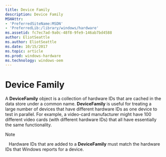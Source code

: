 ```yaml
---
title: Device Family
description: Device Family
MSHAttr:
- 'PreferredSiteName:MSDN'
- 'PreferredLib:/library/windows/hardware'
ms.assetid: fc7ec7ad-9a0c-48f8-9fe9-146ab7bd4588
author: EliotSeattle
ms.author: EliotSeattle
ms.date: 10/15/2017
ms.topic: article
ms.prod: windows-hardware
ms.technology: windows-oem
---
```


# Device Family


A **DeviceFamily** object is a collection of hardware IDs that are cached in the data store under a common name. **DeviceFamily** is useful for treating a large number of devices that have different hardware IDs as one device to test in parallel. For example, a video-card manufacturer might have 100 different video cards (with different hardware IDs) that all have essentially the same functionality.

>[!NOTE]
>  
Hardware IDs that are added to a **DeviceFamily** must match the hardware IDs that Windows reports for a device.

 

 

 






